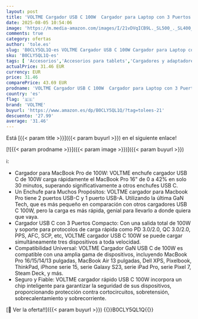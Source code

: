 ```yaml
---
layout: post
title: 'VOLTME Cargador USB C 100W  Cargador para Laptop con 3 Puertos  Carga Rápido GAN III Compatible con MacBook Pro  MacBook Air  Pixelbook  ThinkPad  DELL XPS  iPad Pro  iPhone 16 15  Galaxy S23  Blanco'
date: 2025-08-05 10:54:06
image: 'https://m.media-amazon.com/images/I/21vDVqICB9L._SL500_._SL400_.jpg'
comments: true
category: ofertas
author: 'tole.es'
slug: 'B0CLY5QL1Q-es VOLTME Cargador USB C 100W Cargador para Laptop con 3...'
sku: 'B0CLY5QL1Q-es'
tags: [ 'Accesorios','Accesorios para tablets','Cargadores y adaptadores para tablets','Informática','ipad','iphone','voltme','🇪🇸', ]
actualPrice: 31.46 EUR
currency: EUR
price: 31.46
comparePrice: 43.69 EUR
prodname: 'VOLTME Cargador USB C 100W  Cargador para Laptop con 3 Puertos  Carga Rápido GAN III Compatible con MacBook Pro  MacBook Air  Pixelbook  ThinkPad  DELL XPS  iPad Pro  iPhone 16 15  Galaxy S23  Blanco'
country: 'es'
flag: '🇪🇸'
brand: 'VOLTME'
buyurl: 'https://www.amazon.es/dp/B0CLY5QL1Q/?tag=tolees-21'
descuento: '27.99'
average: '31.46'
---
```


Está [{{< param title >}}]({{< param buyurl >}}) en el siguiente enlace!

[![{{< param prodname >}}]({{< param image >}})]({{< param buyurl >}})

ℹ️:

- Cargador para MacBook Pro de 100W: VOLTME enchufe cargador USB C de 100W carga rápidamente el MacBook Pro 16" de 0 a 42% en solo 30 minutos, superando significativamente a otros enchufes USB C.
- Un Enchufe para Muchos Propósitos: VOLTME cargador para Macbook Pro tiene 2 puertos USB-C y 1 puerto USB-A. Utilizando la última GaN Tech, que es más pequeño en comparación con otros cargadores USB C 100W, pero la carga es más rápida, genial para llevarlo a donde quiera que vaya.
- Cargador USB C con 3 Puertos Compacto: Con una salida total de 100W y soporte para protocolos de carga rápida como PD 3.0/2.0, QC 3.0/2.0, PPS, AFC, SCP, etc, VOLTME cargador USB C 100W se puede cargar simultáneamente tres dispositivos a toda velocidad.
- Compatibilidad Universal: VOLTME Cargador GaN USB C de 100W es compatible con una amplia gama de dispositivos, incluyendo MacBook Pro 16/15/14/13 pulgadas, MacBook Air 13 pulgadas, Dell XPS, Pixelbook, ThinkPad, iPhone serie 15, serie Galaxy S23, serie iPad Pro, serie Pixel 7, Steam Deck, y más.
- Seguro y Fiable: VOLTME cargador rápido USB C 100W incorpora un chip inteligente para garantizar la seguridad de sus dispositivos, proporcionando protección contra cortocircuitos, sobretensión, sobrecalentamiento y sobrecorriente.

[🛒 Ver la oferta!!]({{< param buyurl >}})
{{<world>}}B0CLY5QL1Q{{</world>}}
